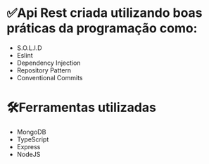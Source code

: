 # ✅Api Rest criada utilizando boas práticas da programação como:

- S.O.L.I.D
- Eslint
- Dependency Injection
- Repository Pattern
- Conventional Commits

# 🛠️Ferramentas utilizadas
- MongoDB
- TypeScript
- Express
- NodeJS

